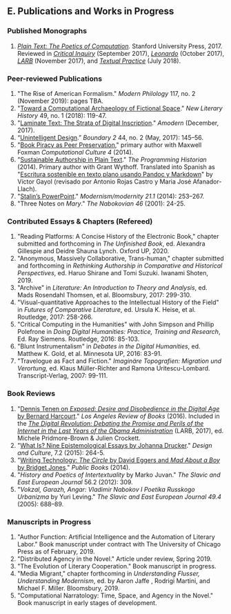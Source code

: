 ## E. Publications and Works in Progress

### Published Monographs

1. *[Plain Text: The Poetics of Computation](http://www.sup.org/books/title/?id=26821).*
   Stanford University Press, 2017. Reviewed in [*Critical
Inquiry*](https://web.archive.org/web/20190322221432/https://criticalinquiry.uchicago.edu/n._katherine_hayles_reviews_plain_text)
(September 2017),
[*Leonardo*](https://web.archive.org/web/20171126230920/https://www.leonardo.info/review/2017/10/review-of-plain-text-the-poetics-of-computation)
(October 2017),
[*LARB*](https://web.archive.org/web/20171126230526/https://lareviewofbooks.org/article/computation-de-texte/)
(November 2017), and [*Textual
Practice*](https://web.archive.org/web/20190322223023/https://www.tandfonline.com/doi/abs/10.1080/0950236X.2018.1496662?journalCode=rtpr20)
(July 2018).

### Peer-reviewed Publications

1. "The Rise of American Formalism." *Modern Philology* 117, no. 2 (November 2019): pages TBA.
2. "[Toward a Computational Archaeology of Fictional
   Space](https://academiccommons.columbia.edu/doi/10.7916/D8QC1M5D)." *New Literary History*
49, no. 1 (2018): 119-47.
3. "[Laminate Text: The Strata of Digital
   Inscription](http://amodern.net/article/laminate-text/)." *Amodern* (December, 2017).
4. “[Unintelligent Design](http://boundary2.dukejournals.org/content/44/2/145.abstract).”
   *Boundary 2* 44, no. 2 (May, 2017): 145–56.
5. "[Book Piracy as Peer
   Preservation](http://computationalculture.net/article/book-piracy-as-peer-preservation),"
primary author with Maxwell Foxman *Computational Culture 4* (2014).
6. "[Sustainable Authorship in Plain
   Text](http://programminghistorian.org/lessons/sustainable-authorship-in-plain-text-using-pandoc-and-markdown)."
*The Programming Historian* (2014). Primary author with Grant Wythoff. Translated into Spanish
as "[Escritura sostenible en texto plano usando Pandoc y
Markdown](http://programminghistorian.org/es/lecciones/escritura-sostenible-usando-pandoc-y-markdown)"
by Víctor Gayol (revisado por Antonio Rojas Castro y Maria José Afanador-Llach).
7. "[Stalin’s
   PowerPoint](http://muse.jhu.edu/journals/modernism-modernity/v021/21.1.tenen.html)."
*Modernism/modernity 21.1* (2014): 253–267.
8. "Three Notes on *Mary*." *The Nabokovian 46* (2001): 24-25.

### Contributed Essays & Chapters (Refereed)

1. "Reading Platforms: A Concise History of the Electronic Book," chapter submitted and
   forthcoming in *The Unfinished Book*, ed. Alexandra Gillespie and Deidre Shauna Lynch.
Oxford UP, 2020.
2. "Anonymous, Massively Collaborative, Trans-human," chapter submitted and forthcoming in
   *Rethinking Authorship in Comparative and Historical Perspectives*, ed.  Haruo Shirane and
Tomi Suzuki.  Iwanami Shoten, 2019.
3. "Archive" in *Literature: An Introduction to Theory and Analysis*, ed. Mads Rosendahl
   Thomsen, et al. Bloomsbury, 2017: 299-310.
4. "Visual-quantitative Approaches to the Intellectual History of the Field" in *Futures of
   Comparative Literature*, ed. Ursula K. Heise, et al.  Routledge, 2017: 258-266.
5. "Critical Computing in the Humanities" with John Simpson and Phillip Polefrone in *Doing
   Digital Humanities: Practice, Training and Research*, Ed. Ray Siemens. Routledge, 2016: 85-103.
6. "Blunt Instrumentalism" in *Debates in the Digital Humanities*, ed. Matthew K. Gold, et al.
   Minnesota UP, 2016: 83-91.
7. "Travelogue as Fact and Fiction." *Imaginäre Topografien: Migration und Verortung,* ed.
   Klaus Müller-Richter and Ramona Uritescu-Lombard.  Transcript-Verlag, 2007: 99-111.

### Book Reviews

1. "[Dennis Tenen on *Exposed: Desire and Disobedience in the Digital Age* by
   Bernard Harcourt](https://lareviewofbooks.org/review/opt-out)." *Los
Angeles Review of Books* (2016). Included in the [*The Digital Revolution:
Debating the Promise and Perils of the Internet in the Last Years of the Obama
Administration*](https://lareviewofbooks.org/article/los-angeles-review-of-books-digital-editions-the-digital-revolution-debating-the-promise-and-perils-of-the-internet-and-algorithmic-lives-in-the-last-years-of-the-obama-administration/)
(LARB, 2017), ed.  Michele Pridmore-Brown & Julien Crockett.
2. "[What Is? Nine Epistemological Essays by Johanna
   Drucker](http://www.tandfonline.com/doi/full/10.1080/17547075.2015.1051841#abstract)."
*Design and Culture*, 7.2 (2015): 264-5.
3. "[Writing Technology: *The Circle* by David Eggers and *Mad About a Boy* by
   Bridget Jones](http://www.publicbooks.org/fiction/writing-technology)."
*Public Books* (2014).
4. "*History and Poetics of Intertextuality* by Marko Juvan." *The Slavic and
   East European Journal* 56.2 (2012): 309.
5. "*Vokzal, Garazh, Angar: Vladimir Nabokov I Poetika Russkogo Urbanizma* by
   Yuri Leving." *The Slavic and East European Journal 49.4* (2005): 688–89.

### Manuscripts in Progress

1. "Author Function: Artificial Intelligence and the Automation of Literary Labor." Book
   manuscript under contract with The University of Chicago Press as of February, 2019.
2. "Distributed Agency in the Novel." Article under review, Spring 2019.
3. "The Evolution of Literary Cooperation." Book manuscript in progress.
4. "Media Migrant," chapter forthcoming in *Understanding Flusser, Understanding Modernism*,
   ed. by Aaron Jaffe , Rodrigi Martini, and Michael F. Miller. Bloomsbury, 2019.
5. "Computational Narratology: Time, Space, and Agency in the Novel." Book manuscript in early
    stages of development.

